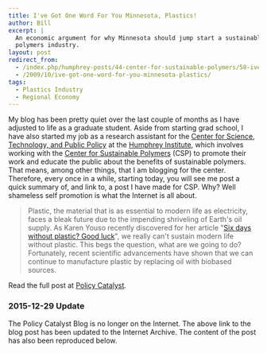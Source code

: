 ```yaml
---
title: I've Got One Word For You Minnesota, Plastics!
author: Bill
excerpt: |
  An economic argument for why Minnesota should jump start a sustainable
  polymers industry.
layout: post
redirect_from:
  - /index.php/humphrey-posts/44-center-for-sustainable-polymers/58-ive-got-one-word-for-you-minnesota-plastics
  - /2009/10/ive-got-one-word-for-you-minnesota-plastics/
tags:
  - Plastics Industry
  - Regional Economy
---
```

My blog has been pretty quiet over the last couple of months as I have adjusted
to life as a graduate student. Aside from starting grad school, I have also
started my job as a research assistant for the
[Center for Science, Technology, and Public Policy][1] at the
[Humphrey Institute][2], which involves working with the
[Center for Sustainable Polymers][3] (CSP) to promote their work and educate
the public about the benefits of sustainable polymers. That means, among other
things, that I am blogging for the center. Therefore, every once in a while,
starting today, you will see me post a quick summary of, and link to, a post I
have made for CSP. Why? Well shameless self promotion is what the Internet is
all about.

> Plastic, the material that is as essential to modern life as electricity,
> faces a bleak future due to the impending shriveling of Earth's oil supply.
> As Karen Youso recently discovered for her article
> "[Six days without plastic? Good luck][4]", we really can't sustain modern
> life without plastic. This begs the question, what are we going to do?
> Fortunately, recent scientific advancements have shown that we can continue
> to manufacture plastic by replacing oil with biobased sources.

Read the full post at [Policy Catalyst][5].

### 2015-12-29 Update

The Policy Catalyst Blog is no longer on the Internet. The above link to the
blog post has been updated to the Internet Archive. The content of the post
has also been reproduced below.

 [1]: http://www.hhh.umn.edu/centers/stpp/index.php
 [2]: http://www.hhh.umn.edu/index.php
 [3]: http://www.chem.umn.edu/csp/
 [4]: http://www.startribune.com/lifestyle/59033887.html?elr=KArks8ch3EiaiUech3EiaiUiD3aPc:_Yyc:aUHDYaGEP7eyckcUr
 [5]: http://web.archive.org/web/20150622040817/http://blog.lib.umn.edu/cstpp/policycatalyst/2009/10/ive_got_one_word_for_you_minne.php
